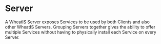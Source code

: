# Server

A WheatIS Server exposes Services to be used by both Clients and also other WheatIS Servers. Grouping Servers together gives the ability to offer multiple Services without having to physically install each Service on every Server.